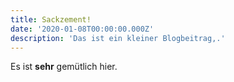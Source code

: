 ```yaml
---
title: Sackzement!
date: '2020-01-08T00:00:00.000Z'
description: 'Das ist ein kleiner Blogbeitrag,.'
---
```

Es ist **sehr** gemütlich hier.